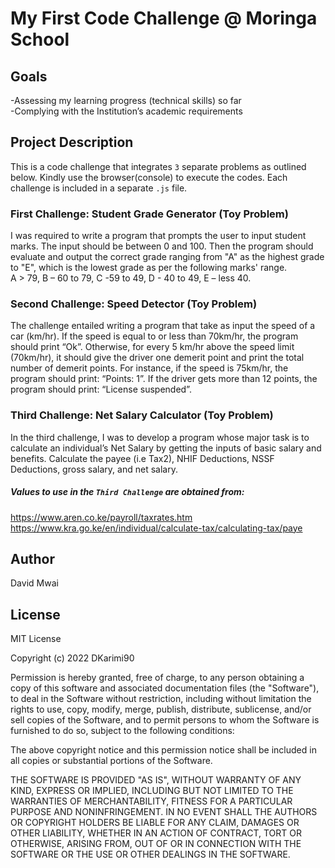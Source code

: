 # My First Code Challenge @ Moringa School

## Goals
-Assessing my learning progress (technical skills) so far <br>
-Complying with the Institution’s academic requirements 

## Project Description  
This is a code challenge that integrates `3` separate problems as outlined below. Kindly use the browser(console) to execute the codes. Each challenge is included in a separate `.js` file. 

### First Challenge: Student Grade Generator (Toy Problem)
I was required to write a program that prompts the user to input student marks. The input should be between 0 and 100. Then the program should evaluate and output the correct grade ranging from "A" as the highest grade to "E", which is the lowest grade as per the following marks' range.  
A > 79, B – 60 to 79, C -59 to 49, D - 40 to 49, E – less 40. 

### Second Challenge: Speed Detector (Toy Problem)
The challenge entailed writing a program that take as input the speed of a car (km/hr). If the speed is equal to or less than 70km/hr, the program should print “Ok”. Otherwise, for every 5 km/hr above the speed limit (70km/hr), it should give the driver one demerit point and print the total number of demerit points. 
For instance, if the speed is 75km/hr, the program should print: “Points: 1”. If the driver gets more than 12 points, the program should print: “License suspended”. 

### Third Challenge: Net Salary Calculator (Toy Problem)
In the third challenge, I was to develop a program whose major task is to calculate an individual’s Net Salary by getting the inputs of basic salary and benefits. Calculate the payee (i.e Tax2), NHIF Deductions, NSSF Deductions, gross salary, and net salary. 

##### Values to use in the `Third Challenge` are obtained from: 
https://www.aren.co.ke/payroll/taxrates.htm
https://www.kra.go.ke/en/individual/calculate-tax/calculating-tax/paye

## Author 
David Mwai

## License 
MIT License

Copyright (c) 2022 DKarimi90

Permission is hereby granted, free of charge, to any person obtaining a copy
of this software and associated documentation files (the "Software"), to deal
in the Software without restriction, including without limitation the rights
to use, copy, modify, merge, publish, distribute, sublicense, and/or sell
copies of the Software, and to permit persons to whom the Software is
furnished to do so, subject to the following conditions:

The above copyright notice and this permission notice shall be included in all
copies or substantial portions of the Software.

THE SOFTWARE IS PROVIDED "AS IS", WITHOUT WARRANTY OF ANY KIND, EXPRESS OR
IMPLIED, INCLUDING BUT NOT LIMITED TO THE WARRANTIES OF MERCHANTABILITY,
FITNESS FOR A PARTICULAR PURPOSE AND NONINFRINGEMENT. IN NO EVENT SHALL THE
AUTHORS OR COPYRIGHT HOLDERS BE LIABLE FOR ANY CLAIM, DAMAGES OR OTHER
LIABILITY, WHETHER IN AN ACTION OF CONTRACT, TORT OR OTHERWISE, ARISING FROM,
OUT OF OR IN CONNECTION WITH THE SOFTWARE OR THE USE OR OTHER DEALINGS IN THE
SOFTWARE.
